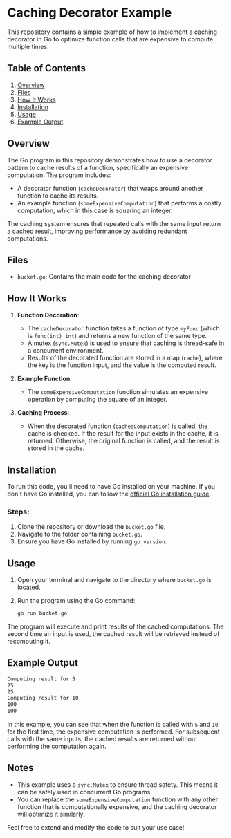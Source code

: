 # Caching Decorator Example

This repository contains a simple example of how to implement a caching decorator in Go to optimize function calls that are expensive to compute multiple times.

## Table of Contents

1. [Overview](#overview)
2. [Files](#files)
3. [How It Works](#how-it-works)
4. [Installation](#installation)
5. [Usage](#usage)
6. [Example Output](#example-output)

## Overview

The Go program in this repository demonstrates how to use a decorator pattern to cache results of a function, specifically an expensive computation. The program includes:

- A decorator function (`cacheDecorator`) that wraps around another function to cache its results.
- An example function (`someExpensiveComputation`) that performs a costly computation, which in this case is squaring an integer.
  
The caching system ensures that repeated calls with the same input return a cached result, improving performance by avoiding redundant computations.

## Files

- `bucket.go`: Contains the main code for the caching decorator 
## How It Works

1. **Function Decoration**:
   - The `cacheDecorator` function takes a function of type `myFunc` (which is `func(int) int`) and returns a new function of the same type.
   - A mutex (`sync.Mutex`) is used to ensure that caching is thread-safe in a concurrent environment.
   - Results of the decorated function are stored in a map (`cache`), where the key is the function input, and the value is the computed result.

2. **Example Function**:
   - The `someExpensiveComputation` function simulates an expensive operation by computing the square of an integer.

3. **Caching Process**:
   - When the decorated function (`cachedComputation`) is called, the cache is checked. If the result for the input exists in the cache, it is returned. Otherwise, the original function is called, and the result is stored in the cache.

## Installation

To run this code, you'll need to have Go installed on your machine. If you don't have Go installed, you can follow the [official Go installation guide](https://golang.org/doc/install).

### Steps:

1. Clone the repository or download the `bucket.go` file.
2. Navigate to the folder containing `bucket.go`.
3. Ensure you have Go installed by running `go version`.

## Usage

1. Open your terminal and navigate to the directory where `bucket.go` is located.
2. Run the program using the Go command:

   ```bash
   go run bucket.go
   ```

The program will execute and print results of the cached computations. The second time an input is used, the cached result will be retrieved instead of recomputing it.

## Example Output

```bash
Computing result for 5
25
25
Computing result for 10
100
100
```

In this example, you can see that when the function is called with `5` and `10` for the first time, the expensive computation is performed. For subsequent calls with the same inputs, the cached results are returned without performing the computation again.

## Notes

- This example uses a `sync.Mutex` to ensure thread safety. This means it can be safely used in concurrent Go programs.
- You can replace the `someExpensiveComputation` function with any other function that is computationally expensive, and the caching decorator will optimize it similarly.

Feel free to extend and modify the code to suit your use case!
